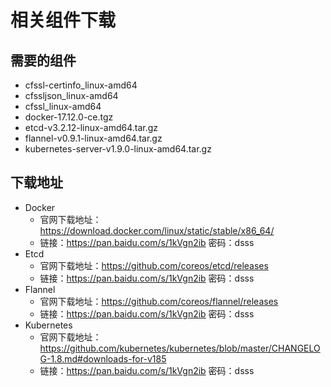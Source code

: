 # 相关组件下载

## 需要的组件

- cfssl-certinfo_linux-amd64
- cfssljson_linux-amd64
- cfssl_linux-amd64
- docker-17.12.0-ce.tgz
- etcd-v3.2.12-linux-amd64.tar.gz
- flannel-v0.9.1-linux-amd64.tar.gz
- kubernetes-server-v1.9.0-linux-amd64.tar.gz

## 下载地址
- Docker
  - 官网下载地址：https://download.docker.com/linux/static/stable/x86_64/
  - 链接：https://pan.baidu.com/s/1kVgn2ib 密码：dsss
- Etcd
  - 官网下载地址：https://github.com/coreos/etcd/releases
  - 链接：https://pan.baidu.com/s/1kVgn2ib 密码：dsss
- Flannel
  - 官网下载地址：https://github.com/coreos/flannel/releases
  - 链接：https://pan.baidu.com/s/1kVgn2ib 密码：dsss
- Kubernetes
  - 官网下载地址：https://github.com/kubernetes/kubernetes/blob/master/CHANGELOG-1.8.md#downloads-for-v185
  - 链接：https://pan.baidu.com/s/1kVgn2ib 密码：dsss